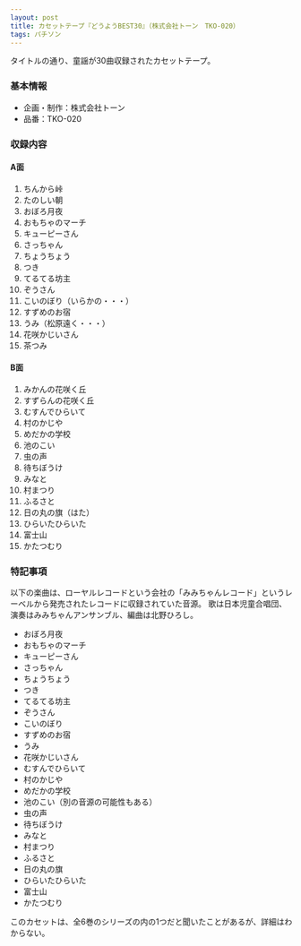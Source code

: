 ```yaml
---
layout: post
title: カセットテープ『どうようBEST30』（株式会社トーン　TKO-020）
tags: パチソン
---
```

タイトルの通り、童謡が30曲収録されたカセットテープ。

### 基本情報

* 企画・制作：株式会社トーン
* 品番：TKO-020

### 収録内容

#### A面

1. ちんから峠
1. たのしい朝
1. おぼろ月夜
1. おもちゃのマーチ
1. キューピーさん
1. さっちゃん
1. ちょうちょう
1. つき
1. てるてる坊主
1. ぞうさん
1. こいのぼり（いらかの・・・）
1. すずめのお宿
1. うみ（松原遠く・・・）
1. 花咲かじいさん
1. 茶つみ

#### B面

1. みかんの花咲く丘
1. すずらんの花咲く丘
1. むすんでひらいて
1. 村のかじや
1. めだかの学校
1. 池のこい
1. 虫の声
1. 待ちぼうけ
1. みなと
1. 村まつり
1. ふるさと
1. 日の丸の旗（はた）
1. ひらいたひらいた
1. 富士山
1. かたつむり

### 特記事項

以下の楽曲は、ローヤルレコードという会社の「みみちゃんレコード」というレーベルから発売されたレコードに収録されていた音源。
歌は日本児童合唱団、演奏はみみちゃんアンサンブル、編曲は北野ひろし。

* おぼろ月夜
* おもちゃのマーチ
* キューピーさん
* さっちゃん
* ちょうちょう
* つき
* てるてる坊主
* ぞうさん
* こいのぼり
* すずめのお宿
* うみ
* 花咲かじいさん
* むすんでひらいて
* 村のかじや
* めだかの学校
* 池のこい（別の音源の可能性もある）
* 虫の声
* 待ちぼうけ
* みなと
* 村まつり
* ふるさと
* 日の丸の旗
* ひらいたひらいた
* 富士山
* かたつむり

このカセットは、全6巻のシリーズの内の1つだと聞いたことがあるが、詳細はわからない。
